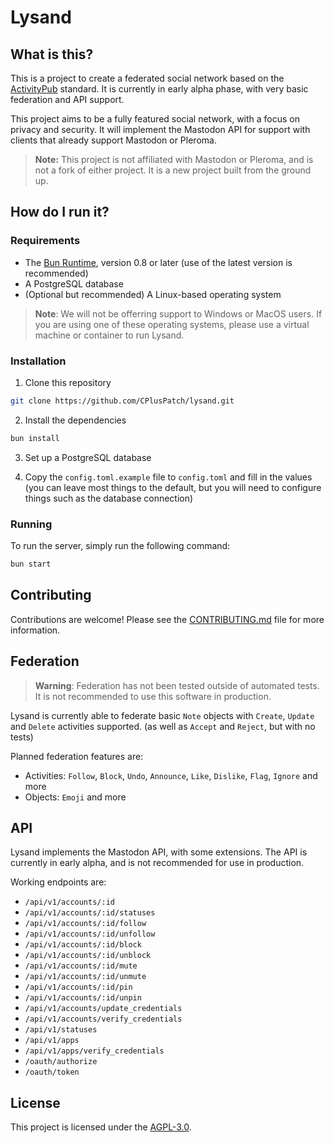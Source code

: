 # Lysand

## What is this?

This is a project to create a federated social network based on the [ActivityPub](https://www.w3.org/TR/activitypub/) standard. It is currently in early alpha phase, with very basic federation and API support.

This project aims to be a fully featured social network, with a focus on privacy and security. It will implement the Mastodon API for support with clients that already support Mastodon or Pleroma.

> **Note:** This project is not affiliated with Mastodon or Pleroma, and is not a fork of either project. It is a new project built from the ground up.

## How do I run it?

### Requirements

- The [Bun Runtime](https://bun.sh), version 0.8 or later (use of the latest version is recommended)
- A PostgreSQL database
- (Optional but recommended) A Linux-based operating system

> **Note**: We will not be offerring support to Windows or MacOS users. If you are using one of these operating systems, please use a virtual machine or container to run Lysand.

### Installation

1. Clone this repository

```bash
git clone https://github.com/CPlusPatch/lysand.git
```

2. Install the dependencies

```bash
bun install
```

3. Set up a PostgreSQL database

4. Copy the `config.toml.example` file to `config.toml` and fill in the values (you can leave most things to the default, but you will need to configure things such as the database connection)

### Running

To run the server, simply run the following command:

```bash
bun start
```

## Contributing

Contributions are welcome! Please see the [CONTRIBUTING.md](CONTRIBUTING.md) file for more information.

## Federation

> **Warning**: Federation has not been tested outside of automated tests. It is not recommended to use this software in production.

Lysand is currently able to federate basic `Note` objects with `Create`, `Update` and `Delete` activities supported. (as well as `Accept` and `Reject`, but with no tests)

Planned federation features are:
- Activities: `Follow`, `Block`, `Undo`, `Announce`, `Like`, `Dislike`, `Flag`, `Ignore` and more
- Objects: `Emoji` and more

## API

Lysand implements the Mastodon API, with some extensions. The API is currently in early alpha, and is not recommended for use in production.

Working endpoints are:

- `/api/v1/accounts/:id`
- `/api/v1/accounts/:id/statuses`
- `/api/v1/accounts/:id/follow`
- `/api/v1/accounts/:id/unfollow`
- `/api/v1/accounts/:id/block`
- `/api/v1/accounts/:id/unblock`
- `/api/v1/accounts/:id/mute`
- `/api/v1/accounts/:id/unmute`
- `/api/v1/accounts/:id/pin`
- `/api/v1/accounts/:id/unpin`
- `/api/v1/accounts/update_credentials`
- `/api/v1/accounts/verify_credentials`
- `/api/v1/statuses`
- `/api/v1/apps`
- `/api/v1/apps/verify_credentials`
- `/oauth/authorize`
- `/oauth/token`


## License

This project is licensed under the [AGPL-3.0](LICENSE).
```